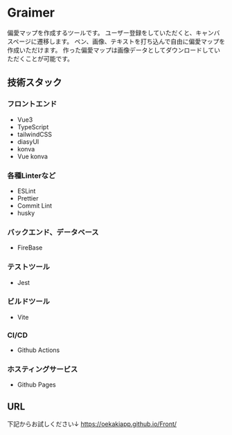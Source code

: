 # Graimer

偏愛マップを作成するツールです。
ユーザー登録をしていただくと、キャンバスページに遷移します。
ペン、画像、テキストを打ち込んで自由に偏愛マップを作成いただけます。
作った偏愛マップは画像データとしてダウンロードしていただくことが可能です。

## 技術スタック

### フロントエンド
- Vue3
- TypeScript
- tailwindCSS
- diasyUI
- konva
- Vue konva

### 各種Linterなど
- ESLint
- Prettier
- Commit Lint
- husky

### バックエンド、データベース
- FireBase

### テストツール
- Jest

### ビルドツール
- Vite

### CI/CD
- Github Actions

### ホスティングサービス
- Github Pages


## URL
下記からお試しください↓
https://oekakiapp.github.io/Front/
